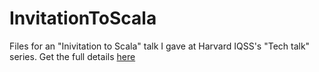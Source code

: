 InvitationToScala
=================

Files for an "Inivitation to Scala" talk I gave at Harvard IQSS's "Tech talk" series. Get the full details [here](http://www.mbarsinai.com/blog/2013/08/04/invitation-to-scala/)

